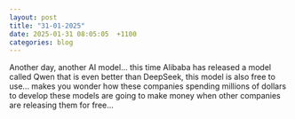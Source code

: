 ```yaml
---
layout: post
title: "31-01-2025"
date: 2025-01-31 08:05:05  +1100
categories: blog
---
```


Another day, another AI model... this time Alibaba has released a model called Qwen that is even better than DeepSeek, this model is also free to use... makes you wonder how these companies spending millions of dollars to develop these models are going to make money when other companies are releasing them for free...
